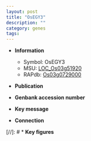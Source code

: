 ```yaml
---
layout: post
title: "OsEGY3"
description: ""
category: genes
tags: 
---
```


* **Information**  
    + Symbol: OsEGY3  
    + MSU: [LOC_Os03g51920](http://rice.uga.edu/cgi-bin/ORF_infopage.cgi?orf=LOC_Os03g51920)  
    + RAPdb: [Os03g0729000](http://rapdb.dna.affrc.go.jp/viewer/gbrowse_details/irgsp1?name=Os03g0729000)  

* **Publication**  

* **Genbank accession number**  

* **Key message**  

* **Connection**  

[//]: # * **Key figures**  


